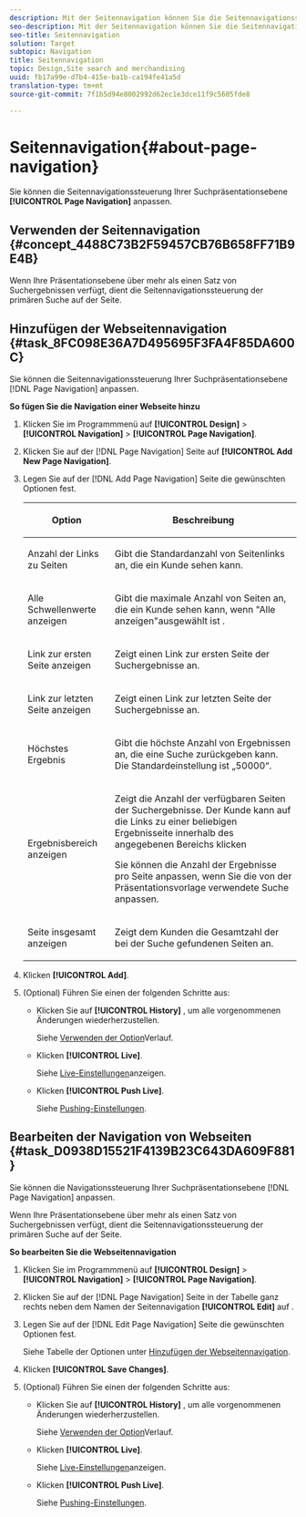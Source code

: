 ```yaml
---
description: Mit der Seitennavigation können Sie die Seitennavigationssteuerung Ihrer Suchpräsentationsebene anpassen.
seo-description: Mit der Seitennavigation können Sie die Seitennavigationssteuerung Ihrer Suchpräsentationsebene anpassen.
seo-title: Seitennavigation
solution: Target
subtopic: Navigation
title: Seitennavigation
topic: Design,Site search and merchandising
uuid: fb17a99e-d7b4-415e-ba1b-ca194fe41a5d
translation-type: tm+mt
source-git-commit: 7f1b5d94e8002992d62ec1e3dce11f9c5605fde8

---
```



# Seitennavigation{#about-page-navigation}

Sie können die Seitennavigationssteuerung Ihrer Suchpräsentationsebene **[!UICONTROL Page Navigation]** anpassen.

## Verwenden der Seitennavigation {#concept_4488C73B2F59457CB76B658FF71B9E4B}

Wenn Ihre Präsentationsebene über mehr als einen Satz von Suchergebnissen verfügt, dient die Seitennavigationssteuerung der primären Suche auf der Seite.

## Hinzufügen der Webseitennavigation {#task_8FC098E36A7D495695F3FA4F85DA600C}

Sie können die Seitennavigationssteuerung Ihrer Suchpräsentationsebene [!DNL Page Navigation] anpassen.

<!-- 

t_configuring_web_page_navigation.xml

 -->

**So fügen Sie die Navigation einer Webseite hinzu**

1. Klicken Sie im Programmmenü auf **[!UICONTROL Design]** > **[!UICONTROL Navigation]** > **[!UICONTROL Page Navigation]**.
1. Klicken Sie auf der [!DNL Page Navigation] Seite auf **[!UICONTROL Add New Page Navigation]**.
1. Legen Sie auf der [!DNL Add Page Navigation] Seite die gewünschten Optionen fest.

   <!-- 
   r_page_navigation_options.xml
   -->

   <table> 
    <thead> 
      <tr> 
      <th colname="col1" class="entry"> <p>Option </p> </th> 
      <th colname="col2" class="entry"> <p>Beschreibung </p> </th> 
      </tr> 
    </thead>
    <tbody> 
      <tr> 
      <td colname="col1"> <p>Anzahl der Links zu Seiten </p> </td> 
      <td colname="col2"> <p> Gibt die Standardanzahl von Seitenlinks an, die ein Kunde sehen kann. </p> </td> 
      </tr> 
      <tr> 
      <td colname="col1"> <p>Alle Schwellenwerte anzeigen </p> </td> 
      <td colname="col2"> <p>Gibt die maximale Anzahl von Seiten an, die ein Kunde sehen kann, wenn "Alle <span class="uicontrol"> anzeigen"ausgewählt ist</span> . </p> </td> 
      </tr> 
      <tr> 
      <td colname="col1"> <p>Link zur ersten Seite anzeigen </p> </td> 
      <td colname="col2"> <p>Zeigt einen Link zur ersten Seite der Suchergebnisse an. </p> </td> 
      </tr> 
      <tr> 
      <td colname="col1"> <p>Link zur letzten Seite anzeigen </p> </td> 
      <td colname="col2"> <p> Zeigt einen Link zur letzten Seite der Suchergebnisse an. </p> </td> 
      </tr> 
      <tr> 
      <td colname="col1"> <p>Höchstes Ergebnis </p> </td> 
      <td colname="col2"> <p>Gibt die höchste Anzahl von Ergebnissen an, die eine Suche zurückgeben kann. Die Standardeinstellung ist „50000“. </p> </td> 
      </tr> 
      <tr> 
      <td colname="col1"> <p>Ergebnisbereich anzeigen </p> </td> 
      <td colname="col2"> <p>Zeigt die Anzahl der verfügbaren Seiten der Suchergebnisse. Der Kunde kann auf die Links zu einer beliebigen Ergebnisseite innerhalb des angegebenen Bereichs klicken </p> <p> Sie können die Anzahl der Ergebnisse pro Seite anpassen, wenn Sie die von der Präsentationsvorlage verwendete Suche anpassen. </p> </td> 
      </tr> 
      <tr> 
      <td colname="col1"> <p>Seite insgesamt anzeigen </p> </td> 
      <td colname="col2"> <p>Zeigt dem Kunden die Gesamtzahl der bei der Suche gefundenen Seiten an. </p> </td> 
      </tr> 
    </tbody> 
    </table>

1. Klicken **[!UICONTROL Add]**.
1. (Optional) Führen Sie einen der folgenden Schritte aus:

   * Klicken Sie auf **[!UICONTROL History]** , um alle vorgenommenen Änderungen wiederherzustellen.

      Siehe [Verwenden der Option](../t-using-the-history-option.md#task_70DD3F87A67242BBBD2CB27156F43002)Verlauf.

   * Klicken **[!UICONTROL Live]**.

      Siehe [Live-Einstellungen](../c-about-staging.md#task_401A0EBDB5DB4D4CA933CBA7BECDC10F)anzeigen.

   * Klicken **[!UICONTROL Push Live]**.

      Siehe [Pushing-Einstellungen](../c-about-staging.md#task_44306783B4C0408AAA58B471DAF2D9A4).

## Bearbeiten der Navigation von Webseiten {#task_D0938D15521F4139B23C643DA609F881}

Sie können die Navigationssteuerung Ihrer Suchpräsentationsebene [!DNL Page Navigation] anpassen.

<!-- 

t_editing_web_page_navigation.xml

 -->

Wenn Ihre Präsentationsebene über mehr als einen Satz von Suchergebnissen verfügt, dient die Seitennavigationssteuerung der primären Suche auf der Seite.

**So bearbeiten Sie die Webseitennavigation**

1. Klicken Sie im Programmmenü auf **[!UICONTROL Design]** > **[!UICONTROL Navigation]** > **[!UICONTROL Page Navigation]**.
1. Klicken Sie auf der [!DNL Page Navigation] Seite in der Tabelle ganz rechts neben dem Namen der Seitennavigation **[!UICONTROL Edit]** auf .
1. Legen Sie auf der [!DNL Edit Page Navigation] Seite die gewünschten Optionen fest.

   Siehe Tabelle der Optionen unter [Hinzufügen der Webseitennavigation](../c-about-design-menu/c-about-page-navigation.md#task_8FC098E36A7D495695F3FA4F85DA600C).
1. Klicken **[!UICONTROL Save Changes]**.
1. (Optional) Führen Sie einen der folgenden Schritte aus:

   * Klicken Sie auf **[!UICONTROL History]** , um alle vorgenommenen Änderungen wiederherzustellen.

      Siehe [Verwenden der Option](../t-using-the-history-option.md#task_70DD3F87A67242BBBD2CB27156F43002)Verlauf.

   * Klicken **[!UICONTROL Live]**.

      Siehe [Live-Einstellungen](../c-about-staging.md#task_401A0EBDB5DB4D4CA933CBA7BECDC10F)anzeigen.

   * Klicken **[!UICONTROL Push Live]**.

      Siehe [Pushing-Einstellungen](../c-about-staging.md#task_44306783B4C0408AAA58B471DAF2D9A4).

